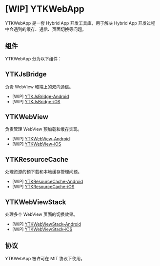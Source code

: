 # [WIP] YTKWebApp

YTKWebApp 是一套 Hybrid App 开发工具库，用于解决 Hybrid App 开发过程中会遇到的缓存、通信、页面切换等问题。

## 组件

YTKWebApp 分为以下组件：

## YTKJsBridge

负责 WebView 和端上的双向通信。

* [WIP] [YTKJsBridge-Android](https://github.com/yuantiku/YTKJsBridge-Android)
* [WIP] [YTKJsBridge-iOS](https://github.com/yuantiku/YTKJsBridge-iOS)

## YTKWebView

负责管理 WebView 预加载和缓存实现。

* [WIP] [YTKWebView-Android](https://github.com/yuantiku/YTKWebView-Android)
* [WIP] [YTKWebView-iOS](https://github.com/yuantiku/YTKWebView-iOS)

## YTKResourceCache

处理资源的预下载和本地缓存管理问题。

* [WIP] [YTKResourceCache-Android](https://github.com/yuantiku/YTKResourceCache-Android)
* [WIP] [YTKResourceCache-iOS](https://github.com/yuantiku/YTKResourceCache-iOS)

## YTKWebViewStack

处理多个 WebView 页面的切换效果。

* [WIP] [YTKWebViewStack-Android](https://github.com/yuantiku/YTKWebViewStack-Android)
* [WIP] [YTKWebViewStack-iOS](https://github.com/yuantiku/YTKWebViewStack-iOS)

## 协议

YTKWebApp 被许可在 MIT 协议下使用。
